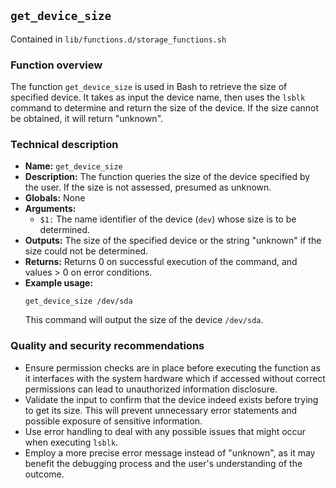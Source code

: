 ## `get_device_size`

Contained in `lib/functions.d/storage_functions.sh`

### Function overview
The function `get_device_size` is used in Bash to retrieve the size of specified device. It takes as input the device name, then uses the `lsblk` command to determine and return the size of the device. If the size cannot be obtained, it will return "unknown".

### Technical description

- **Name:** `get_device_size`
- **Description:** The function queries the size of the device specified by the user. If the size is not assessed, presumed as unknown.
- **Globals:** None
- **Arguments:** 
  * `$1:` The name identifier of the device (`dev`) whose size is to be determined.
- **Outputs:** The size of the specified device or the string "unknown" if the size could not be determined.
- **Returns:** Returns 0 on successful execution of the command, and values > 0 on error conditions.
- **Example usage:**
  ```
  get_device_size /dev/sda
  ```
  This command will output the size of the device `/dev/sda`.

### Quality and security recommendations

- Ensure permission checks are in place before executing the function as it interfaces with the system hardware which if accessed without correct permissions can lead to unauthorized information disclosure.
- Validate the input to confirm that the device indeed exists before trying to get its size. This will prevent unnecessary error statements and possible exposure of sensitive information.
- Use error handling to deal with any possible issues that might occur when executing `lsblk`.
- Employ a more precise error message instead of "unknown", as it may benefit the debugging process and the user's understanding of the outcome.

